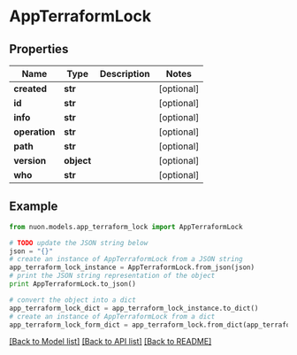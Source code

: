 # AppTerraformLock


## Properties

Name | Type | Description | Notes
------------ | ------------- | ------------- | -------------
**created** | **str** |  | [optional] 
**id** | **str** |  | [optional] 
**info** | **str** |  | [optional] 
**operation** | **str** |  | [optional] 
**path** | **str** |  | [optional] 
**version** | **object** |  | [optional] 
**who** | **str** |  | [optional] 

## Example

```python
from nuon.models.app_terraform_lock import AppTerraformLock

# TODO update the JSON string below
json = "{}"
# create an instance of AppTerraformLock from a JSON string
app_terraform_lock_instance = AppTerraformLock.from_json(json)
# print the JSON string representation of the object
print AppTerraformLock.to_json()

# convert the object into a dict
app_terraform_lock_dict = app_terraform_lock_instance.to_dict()
# create an instance of AppTerraformLock from a dict
app_terraform_lock_form_dict = app_terraform_lock.from_dict(app_terraform_lock_dict)
```
[[Back to Model list]](../README.md#documentation-for-models) [[Back to API list]](../README.md#documentation-for-api-endpoints) [[Back to README]](../README.md)


